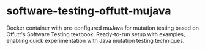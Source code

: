# software-testing-offutt-mujava
Docker container with pre-configured muJava for mutation testing based on Offutt's Software Testing textbook. Ready-to-run setup with examples, enabling quick experimentation with Java mutation testing techniques.
